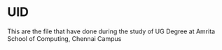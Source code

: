 # UID
This are the file that have done during the study of UG Degree at Amrita School of Computing, Chennai Campus
